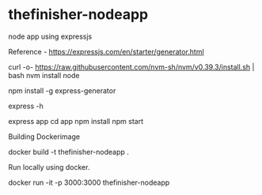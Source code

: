 # thefinisher-nodeapp
node app using expressjs

Reference - 
https://expressjs.com/en/starter/generator.html

curl -o- https://raw.githubusercontent.com/nvm-sh/nvm/v0.39.3/install.sh | bash
nvm install node

npm install -g express-generator

express -h

express app
cd app 
npm install 
npm start 

Building Dockerimage 

docker build -t thefinisher-nodeapp .

Run locally using docker.

docker run -it -p 3000:3000 thefinisher-nodeapp
 
